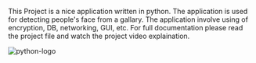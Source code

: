 This Project is a nice application written in python.
The application is used for detecting people's face from a gallary.
The application involve using of encryption, DB, networking, GUI, etc.
For full documentation please read the project file and watch the project video explaination.

![python-logo](https://github.com/almoggal4/Detection_app/assets/58898643/5eae7795-fce7-4174-ad4c-b3754a67f1fe)
